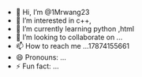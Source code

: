 - 👋 Hi, I’m @1Mrwang23
- 👀 I’m interested in c++,
- 🌱 I’m currently learning python ,html
- 💞️ I’m looking to collaborate on ...
- 📫 How to reach me ...17874155661
- 😄 Pronouns: ...
- ⚡ Fun fact: ...

<!---
1Mrwang23/1Mrwang23 is a ✨ special ✨ repository because its `README.md` (this file) appears on your GitHub profile.
You can click the Preview link to take a look at your changes.
--->
